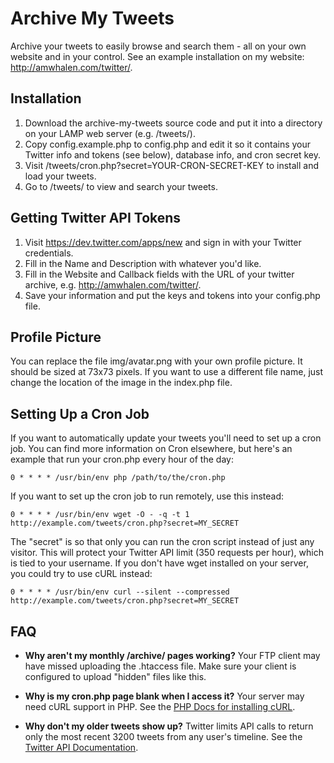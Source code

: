 Archive My Tweets
=================

Archive your tweets to easily browse and search them - all on your own website and in your control. See an example installation on my website: http://amwhalen.com/twitter/.

Installation
------------

1. Download the archive-my-tweets source code and put it into a directory on your LAMP web server (e.g. /tweets/).
2. Copy config.example.php to config.php and edit it so it contains your Twitter info and tokens (see below), database info, and cron secret key.
3. Visit /tweets/cron.php?secret=YOUR-CRON-SECRET-KEY to install and load your tweets.
4. Go to /tweets/ to view and search your tweets.

Getting Twitter API Tokens
--------------------------

1. Visit https://dev.twitter.com/apps/new and sign in with your Twitter credentials.
2. Fill in the Name and Description with whatever you'd like.
3. Fill in the Website and Callback fields with the URL of your twitter archive, e.g. http://amwhalen.com/twitter/.
4. Save your information and put the keys and tokens into your config.php file.

Profile Picture
---------------

You can replace the file img/avatar.png with your own profile picture. It should be sized at 73x73 pixels. If you want to use a different file name, just change the location of the image in the index.php file.

Setting Up a Cron Job
---------------------

If you want to automatically update your tweets you'll need to set up a cron job. You can find more information on Cron elsewhere, but here's an example that run your cron.php every hour of the day:

	0 * * * * /usr/bin/env php /path/to/the/cron.php

If you want to set up the cron job to run remotely, use this instead:

	0 * * * * /usr/bin/env wget -O - -q -t 1 http://example.com/tweets/cron.php?secret=MY_SECRET

The "secret" is so that only you can run the cron script instead of just any visitor. This will protect your Twitter API limit (350 requests per hour), which is tied to your username. If you don't have wget installed on your server, you could try to use cURL instead:

	0 * * * * /usr/bin/env curl --silent --compressed http://example.com/tweets/cron.php?secret=MY_SECRET

FAQ
---

* **Why aren't my monthly /archive/ pages working?** Your FTP client may have missed uploading the .htaccess file. Make sure your client is configured to upload "hidden" files like this.

* **Why is my cron.php page blank when I access it?** Your server may need cURL support in PHP. See the [PHP Docs for installing cURL](http://www.php.net/manual/en/curl.setup.php).

* **Why don't my older tweets show up?** Twitter limits API calls to return only the most recent 3200 tweets from any user's timeline. See the [Twitter API Documentation](https://dev.twitter.com/docs/api/1.1/get/statuses/user_timeline).

